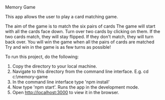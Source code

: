 Memory Game 

This app allows the user to play a card matching game.

The aim of the game is to match the six pairs of cards
The game will start with all the cards face down. 
Turn over two cards by clicking on them.
If the two cards match, they will stay flipped. If they don't match, they will turn back over.
You will win the game when all the pairs of cards are matched
Try and win in the game is as few turns as possible!

To run this project, do the following:
1. Copy the directory to your local machine.
2. Navigate to this directory from the command line interface. E.g. cd c:\memory-game
3. In the command line interface type 'npm install'
4. Now type 'npm start'. Runs the app in the development mode.
5. Open [http://localhost:3000](http://localhost:3000) to view it in the browser.


